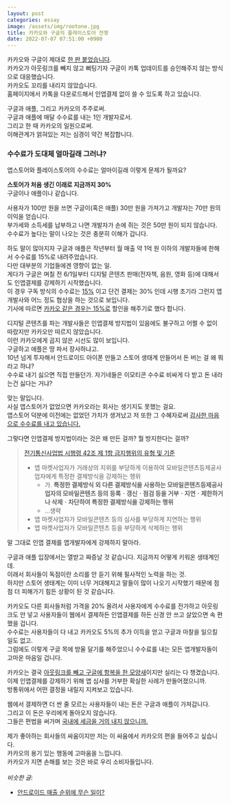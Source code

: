 ```yaml
---
layout: post
categories: essay
image: /assets/img/rootone.jpg
title: 카카오와 구글의 플레이스토어 전쟁
date: 2022-07-07 07:51:00 +0900
---
```


카카오와 구글이 제대로 [한 판 붙었습니다](https://byline.network/2022/07/0706/).  
카카오가 아웃링크를 빼지 않고 뻐팅기자 구글이 카톡 업데이트를 승인해주지 않는 방식으로 대응했습니다.    
카카오도 꼬리를 내리지 않았습니다.  
홈페이지에서 카톡을 다운로드해서 인앱결제 없이 쓸 수 있도록 하고 있습니다.

구글과 애플, 그리고 카카오의 주주로써.  
구글과 애플에 매달 수수료를 내는 1인 개발자로서.  
그리고 한 때 카카오의 일원으로써.  
이해관계가 얽혀있는 저는 심경이 약간 복잡합니다.

### 수수료가 도대체 얼마길래 그러냐?
앱스토어와 플레이스토어의 수수료는 얼마이길래 이렇게 문제가 될까요?  

**스토어가 처음 생긴 이래로 지금까지 30%**  
구글이나 애플이나 같습니다.

사용자가 100만 원을 쓰면 구글이(혹은 애플) 30만 원을 가져가고 개발자는 70만 원의 이익을 얻습니다.  
부가세와 소득세를 납부하고 나면 개발자가 손에 쥐는 것은 50만 원이 되지 않습니다.    
수수료가 높다는 말이 나오는 것은 충분히 이해가 갑니다.

하도 말이 많아지자 구글과 애플은 작년부터 월 매출 약 1억 원 이하의 개발자들에 한해서 수수료를 15%로 내려주었습니다.  
다만 대부분의 기업들에겐 영향이 없는 일.  
게다가 구글은 며칠 전 6/1일부터 디지털 콘텐츠 판매(전자책, 음원, 영화 등)에 대해서도 인앱결제를 강제하기 시작했습니다.  
이 경우 구독 방식의 수수료는 [15%](https://android-developers.googleblog.com/2021/06/continuing-to-boost-developer-success.html) 이고 단건 결제는 30% 인데 시행 초기라 그런지 앱개발사와 어느 정도 협상을 하는 것으로 보입니다.  
기사에 따르면 [카카오 같은 경우는 15%로](https://byline.network/2022/07/0706/) 할인을 해주기로 했다 합니다.

디지털 콘텐츠를 파는 개발사들은 인앱결제 방지법이 있음에도 불구하고 어쩔 수 없이 따랐지만 카카오만 따르지 않았습니다.  
이런 카카오에게 곱지 않은 시선도 많이 보입니다.  
구글하고 애플은 땅 파서 장사하냐고.  
10년 넘게 투자해서 안드로이드 아이폰 만들고 스토어 생태계 만들어서 돈 버는 걸 왜 뭐라고 하냐?  
수수료 내기 싫으면 직접 만들던가. 자기네들은 이모티콘 수수료 비싸게 다 받고 돈 내라는건 싫다는 거냐?

맞는 말입니다.  
사실 앱스토어가 없었으면 카카오라는 회사는 생기지도 못했는 걸요.  
앱스토어 덕분에 이전에는 없었던 가치가 생겨났고 저 또한 그 수혜자로써 [감사한 마음으로 수수료를 내고 있습니다.](/essay/2020/11/10/%EC%95%B1%EC%8A%A4%ED%86%A0%EC%96%B4%EB%8A%94-%EC%8A%A4%ED%8B%B0%EB%B8%8C%EC%9E%A1%EC%8A%A4%EA%B0%80-%EA%B0%9C%EB%B0%9C%EC%9E%90%EB%93%A4%EC%97%90%EA%B2%8C-%EC%A3%BC%EA%B3%A0%EA%B0%84-%EC%84%A0%EB%AC%BC.html)

그렇다면 인앱결제 방지법이라는 것은 왜 만든 걸까? 뭘 방지한다는 걸까?

> [전기통신사업법 시행령 42조 제 1항 금지행위의 유형 및 기준](https://www.law.go.kr/LSW//lsBylInfoPLinkR.do?lsiSeq=230955&lsNm=%EC%A0%84%EA%B8%B0%ED%86%B5%EC%8B%A0%EC%82%AC%EC%97%85%EB%B2%95+%EC%8B%9C%ED%96%89%EB%A0%B9&bylNo=0004&bylBrNo=00&bylCls=BE&bylEfYd=20210406&bylEfYdYn=Y)
> * 앱 마켓사업자가 거래상의 지위를 부당하게 이용하여 모바일콘텐츠등제공사업자에게 특정한
결제방식을 강제하는 행위
>   * 가. **특정한 결제방식 외 다른 결제방식을 사용하는 모바일콘텐츠등제공사업자의 모바일콘텐츠 등의 등록ㆍ갱신ㆍ점검 등을 거부ㆍ지연ㆍ제한하거나 삭제ㆍ차단하여 특정한 결제방식을 강제하는 행위**
>   * ...생략
> * 앱 마켓사업자가 모바일콘텐츠 등의 심사를 부당하게 지연하는 행위  
> * 앱 마켓사업자가 모바일콘텐츠 등을 부당하게 삭제하는 행위  

말 그대로 인앱 결제를 앱개발자에게 강제하지 말아라.

구글과 애플 입장에서는 열받고 짜증날 것 같습니다. 지금까지 어떻게 키워온 생태계인데.   
이래서 회사들이 독점이란 소리를 안 듣기 위해 필사적인 노력을 하는 것.  
하지만 스토어 생태계는 이미 너무 거대해지고 말들이 많이 나오기 시작했기 때문에 점점 더 피해가기 힘든 상황이 된 것 같습니다.  

카카오도 다른 회사들처럼 가격을 20% 올려서 사용자에게 수수료를 전가하고 아웃링크도 안 넣고 사용자들이 웹에서 결제하든 인앱결제를 하든 신경 안 쓰고 살았으면 속 편했을 겁니다.  
수수료는 사용자들이 다 내고 카카오도 5%의 추가 이득을 얻고 구글과 마찰을 일으킬 일도 없고.  
그럼에도 이렇게 구글 목에 방울 달기를 해주었으니 수수료를 내는 모든 앱개발자들이 고마운 마음일 겁니다.

카카오는 결국 [아웃링크를 빼고 구글에 항복을 한 모양새](https://www.donga.com/news/Economy/article/all/20220707/114347694/1)이지만 실리는 다 챙겼습니다.  
이제 인앱결제를 강제하기 위해 앱 심사를 거부한 확실한 사례가 만들어졌으니까.  
방통위에서 어떤 결정을 내릴지 지켜보고 있습니다.

웹에서 결제하면 더 싼 줄 모르는 사용자들이 내는 돈은 구글과 애플이 가져갑니다.  
그리고 이 돈은 우리에게 돌아오지 않습니다.  
그들은 편법을 써가며 [국내에 세금을 거의 내지 않으니까.](https://www.chosun.com/economy/industry-company/2022/04/16/ER4Z33NIXVBBBJDIAHUEK3AFVM/)

제가 좋아하는 회사들의 싸움이지만 저는 이 싸움에서 카카오의 편을 들어주고 싶습니다.  
카카오의 용기 있는 행동에 고마움을 느낍니다.  
카카오가 지면 손해를 보는 것은 바로 우리 소비자들입니다.
<br>
<br>
*비슷한 글:*
* [안드로이드 매출 순위에 무슨 일이?](/essay/2022/06/10/android-ranking.html)
